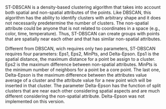 ST-DBSCAN is a density-based clustering algorithm that takes into account both spatial and non-spatial attributes of the points. Like DBSCAN, this algorithm has the ability to identify clusters with arbitrary shape and it does not necessarily predetermine the number of clusters. The non-spatial attribute could be anyone that is not related to coordinates in a space (e.g., color, time, temperature).  Thus, ST-DBSCAN can create groups with points that are spatially near each other and that has similar non-spatial attributes. 

Different from DBSCAN, wich requires only two parameters, ST-DBSCAN requires four parameters: Eps1, Eps2, MinPts, and Delta-Epson.  Eps1 is the spatial distance, the maximum distance for a point be assign to a cluster. Eps2 is the maximum difference between non-spatial attributes. MinPts is the minimum number of neighbors for a point be a core point. The last one, Delta-Epson is the maximum difference between the attributes value average of a cluster and the attribute value for a new point wich will be inserted in that cluster. The parameter Delta-Epson has the function of split clusters that are near each other considering spatial aspects and are much different considering the non-spatial attribute. Delta-Epson was not implemented on this version.



